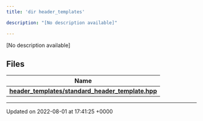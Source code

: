 ```yaml
---
title: 'dir header_templates'

description: "[No description available]"

---
```







[No description available]

## Files

| Name           |
| -------------- |
| **[header_templates/standard_header_template.hpp](/documentation/code/gambit_sphinx/files/standard__header__template_8hpp/#file-standard-header-template.hpp)**  |






-------------------------------

Updated on 2022-08-01 at 17:41:25 +0000
